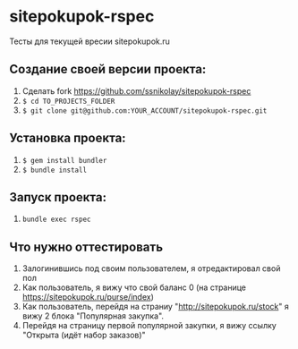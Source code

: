 # sitepokupok-rspec
Тесты для текущей вресии sitepokupok.ru

## Создание своей версии проекта:
1. Сделать fork https://github.com/ssnikolay/sitepokupok-rspec
2. `$ cd TO_PROJECTS_FOLDER`
3. `$ git clone git@github.com:YOUR_ACCOUNT/sitepokupok-rspec.git`

## Установка проекта:
1. `$ gem install bundler`
2. `$ bundle install`

## Запуск проекта:
1. `bundle exec rspec`

## Что нужно оттестировать
1. Залогинившись под своим пользователем, я отредактировал свой пол
2. Как пользователь, я вижу что свой баланс 0 (на странице https://sitepokupok.ru/purse/index)
3. Как пользователь, перейдя на страниу "http://sitepokupok.ru/stock" я вижу 2 блока "Популярная закупка".
4. Перейдя на страницу первой популярной закупки, я вижу ссылку "Открыта (идёт набор заказов)"
